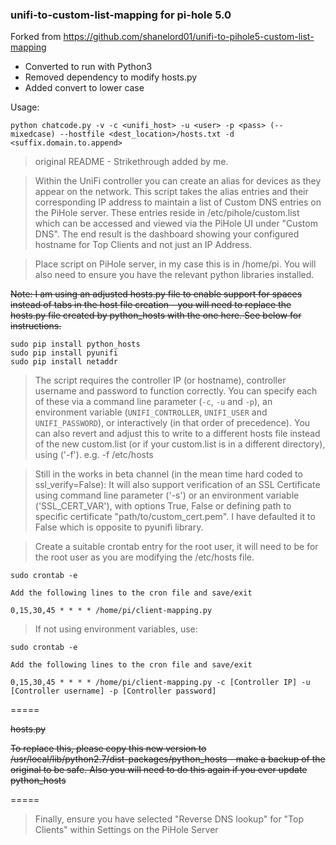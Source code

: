 ### unifi-to-custom-list-mapping for pi-hole 5.0

Forked from https://github.com/shanelord01/unifi-to-pihole5-custom-list-mapping

* Converted to run with Python3
* Removed dependency to modify hosts.py
* Added convert to lower case 

Usage: 
```
python chatcode.py -v -c <unifi_host> -u <user> -p <pass> (--mixedcase) --hostfile <dest_location>/hosts.txt -d <suffix.domain.to.append>
```

> original README - Strikethrough added by me.
  
> Within the UniFi controller you can create an alias for devices as they appear on the network. This script takes the alias entries and their corresponding IP address to maintain a list of Custom DNS entries on the PiHole server. These entries reside in /etc/pihole/custom.list which can be accessed and viewed via the PiHole UI under "Custom DNS". The end result is the dashboard showing your configured hostname for Top Clients and not just an IP Address. 

> Place script on PiHole server, in my case this is in /home/pi. You will also need to ensure you have the relevant python libraries installed. 

~~Note: I am using an adjusted hosts.py file to enable support for spaces instead of tabs in the host file creation - you will need to replace the hosts.py file created by python_hosts with the one here. See below for instructions.~~

```
sudo pip install python_hosts
sudo pip install pyunifi
sudo pip install netaddr

```
> The script requires the controller IP (or hostname), controller username and password to function correctly.  You can specify each of these via a command line parameter (`-c`, `-u` and `-p`), an environment variable (`UNIFI_CONTROLLER`, `UNIFI_USER` and `UNIFI_PASSWORD`), or interactively (in that order of precedence). You can also revert and adjust this to write to a different hosts file instead of the new custom.list (or if your custom.list is in a different directory), using ('-f'). e.g. -f /etc/hosts

> Still in the works in beta channel (in the mean time hard coded to ssl_verify=False): 
It will also support verification of an SSL Certificate using command line parameter ('-s') or an environment variable ('SSL_CERT_VAR'), with options True, False or defining path to specific certificate "path/to/custom_cert.pem". I have defaulted it to False which is opposite to pyunifi library.

> Create a suitable crontab entry for the root user, it will need to be for the root user as you are modifying the /etc/hosts file. 

```
sudo crontab -e 

Add the following lines to the cron file and save/exit

0,15,30,45 * * * * /home/pi/client-mapping.py
```
> If not using environment variables, use:
```
sudo crontab -e 

Add the following lines to the cron file and save/exit

0,15,30,45 * * * * /home/pi/client-mapping.py -c [Controller IP] -u [Controller username] -p [Controller password]
```
=====

~~hosts.py~~

~~To replace this, please copy this new version to /usr/local/lib/python2.7/dist-packages/python_hosts - make a backup of the original to be safe. Also you will need to do this again if you ever update python_hosts~~

=====

> Finally, ensure you have selected "Reverse DNS lookup" for "Top Clients" within Settings on the PiHole Server 


